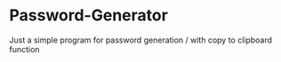 # Password-Generator

Just a simple program for password generation / with copy to clipboard function 

